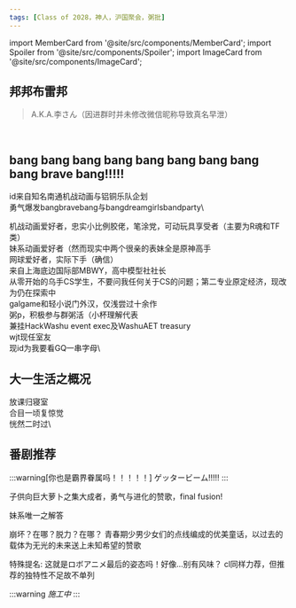 ```yaml
---
tags: [Class of 2028，神人，沪国聚会，粥批]
---
```


import MemberCard from '@site/src/components/MemberCard';
import Spoiler from '@site/src/components/Spoiler';
import ImageCard from '@site/src/components/ImageCard';

## 邦邦布雷邦

> A.K.A.李さん（因进群时并未修改微信昵称导致真名早泄）

<MemberCard
  name="邦邦布雷邦"
  subtitle="词条主角"
  avatar="https://lain.bgm.tv/pic/user/c/000/96/54/965451.jpg"
  link="https://bangumi.tv/user/965451"
/>

<br />

## bang bang bang bang bang bang bang bang bang brave bang!!!!!

id来自知名<Spoiler>南通</Spoiler>机战动画与<Spoiler>铝铜</Spoiler>乐队企划\
勇气爆发bangbravebang与bangdreamgirlsbandparty\

机战动画爱好者，忠实小比例胶佬，笔涂党，可动玩具享受者（主要为R魂和TF类）\
妹系动画爱好者<Spoiler>（然而现实中两个很亲的表妹全是原神高手</Spoiler>\
网球爱好者，实际下手（确信）\
来自上海底边国际部MBWY，高中模型社社长\
从零开始的乌手CS学生，不要问我任何关于CS的问题；第二专业原定经济，现改为仍在探索中\
galgame和轻小说门外汉，仅浅尝过十余作\
粥p，积极参与群粥活<Spoiler>（小杯理解代表</Spoiler>\
兼挂HackWashu event exec及WashuAET treasury\
wjt现任室友\
现id为我要看GQ一串字母\

## 大一生活之概况
放课归寝室\
合目一顷复惊觉\
恍然二时过\

## 番剧推荐
:::warning[你也是霸界眷属吗！！！！！]
ゲッタービーム!!!!!
:::

子供向巨大萝卜之集大成者，勇气与进化的赞歌，final fusion!
<ImageCard
  image="https://lain.bgm.tv/pic/cover/c/5f/a9/1894_u2H0r.jpg"
  title="勇者王-final-betterman-霸界王"
  link="https://bangumi.tv/subject/1894"
/>

妹系唯一之解答
<ImageCard
  image="https://lain.bgm.tv/r/400/pic/cover/l/50/53/37898_GB3nG.jpg"
  title="俺の妹がこんなに可愛いわけがない"
  link="https://bangumi.tv/subject/37898"
/>

崩坏？在哪？脱力？在哪？
青春期少男少女们的点线编成的优美童话，以过去的载体为无光的未来送上未知希望的赞歌
<ImageCard
  image="https://lain.bgm.tv/r/400/pic/cover/l/77/dd/218711_5Z5t1.jpg"
  title="DARLING in the FRANXX"
  link="https://bangumi.tv/subject/218711"
/>

特殊提名:
这就是ロボアニメ最后的姿态吗！好像...别有风味？
<ImageCard
  image="https://lain.bgm.tv/r/400/pic/cover/l/3a/98/438187_chzhD.jpg"
  title="勇気爆発バーンブレイバーン"
  link="https://bangumi.tv/subject/438187"
/>
cl同样力荐，但推荐的独特性不足故不单列

:::warning
_施工中_
:::








